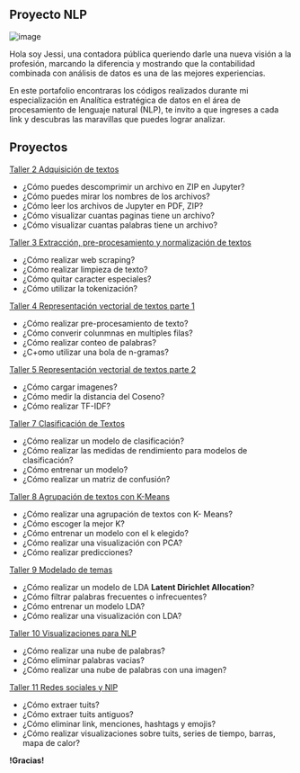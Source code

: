 ## Proyecto NLP


![image](https://user-images.githubusercontent.com/79233321/119236354-8ae94380-bafc-11eb-840d-92908a579232.png)

Hola soy Jessi, una contadora pública queriendo darle una nueva visión a la profesión, marcando la diferencia y mostrando que la contabilidad combinada con análisis de datos es una de las mejores experiencias.

En este portafolio encontraras los códigos realizados durante mi especialización en Analítica estratégica de datos en el área de procesamiento de lenguaje natural (NLP), te invito a que ingreses a cada  link y descubras las maravillas que puedes lograr analizar. 


## Proyectos 

[Taller 2 Adquisición de textos](https://github.com/JESSI071993/NLP/blob/main/Trabajo_Marzo4.ipynb)

- ¿Cómo puedes descomprimir un archivo en ZIP en Jupyter?
-  ¿Cómo puedes mirar los nombres de los archivos?
-  ¿Cómo leer los archivos de Jupyter en PDF, ZIP?
-  ¿Cómo visualizar cuantas paginas tiene un archivo?
-  ¿Cómo visualizar cuantas palabras tiene un archivo?

[Taller 3 Extracción, pre-procesamiento y normalización de textos](https://github.com/JESSI071993/NLP/blob/main/Web_scraping_taller_11_marzo.ipynb)

- ¿Cómo realizar web scraping?
- ¿Cómo realizar limpieza de texto?
- ¿Cómo quitar caracter especiales?
- ¿Cómo utilizar la tokenización?


[Taller 4 Representación vectorial de textos parte 1](https://github.com/JESSI071993/NLP/blob/main/Tarea_18_Marzo_taller_4.ipynb)

- ¿Cómo realizar pre-procesamiento de texto?
- ¿Cómo converir colunmnas en multiples filas?
- ¿Cómo realizar conteo de palabras?
- ¿C+omo utilizar una bola de n-gramas?


[Taller 5 Representación vectorial de textos parte 2](https://github.com/JESSI071993/NLP/blob/main/Bob_esp%C3%B3nja_taller_5.ipynb)

- ¿Cómo cargar imagenes?
- ¿Cómo medir la distancia del Coseno?
- ¿Cómo realizar TF-IDF?


[Taller 7 Clasificación de Textos](https://github.com/JESSI071993/NLP/blob/main/taller_22_abril_2021.ipynb)

- ¿Cómo realizar un modelo de clasificación?
- ¿Cómo realizar las medidas de rendimiento para modelos de clasificación?
- ¿Cómo entrenar un modelo?
- ¿Cómo realizar un matriz de confusión?


[Taller 8 Agrupación de textos con K-Means](https://github.com/JESSI071993/NLP/blob/main/taller_29_abril_2021.ipynb)

- ¿Cómo realizar una agrupación de textos con K- Means?
- ¿Cómo escoger la mejor K?
- ¿Cómo entrenar un modelo con el k elegido?
- ¿Cómo realizar una visualización con PCA?
- ¿Cómo realizar predicciones?


[Taller 9 Modelado de temas](https://github.com/JESSI071993/NLP/blob/main/Taller_06_Mayo_2021%20(1).ipynb)

- ¿Cómo realizar un modelo de LDA **Latent Dirichlet Allocation**?
- ¿Cómo filtrar palabras frecuentes o infrecuentes?
- ¿Cómo entrenar un modelo LDA?
- ¿Cómo realizar una visualización con LDA?


[Taller 10 Visualizaciones para NLP](https://github.com/JESSI071993/NLP/blob/main/Taller_10_13_Mayo_nube.ipynb)

- ¿Cómo realizar una nube de palabras?
- ¿Cómo eliminar palabras vacias?
- ¿Cómo realizar una nube de palabras con una imagen?


[Taller 11 Redes sociales y NlP](https://github.com/JESSI071993/NLP/blob/main/Taller_11_Tuist.ipynb)

- ¿Cómo extraer tuits?
- ¿Cómo extraer tuits antiguos?
- ¿Cómo eliminar link, menciones, hashtags y emojis?
- ¿Cómo realizar visualizaciones sobre tuits, series de tiempo, barras, mapa de calor?

**!Gracias!**


